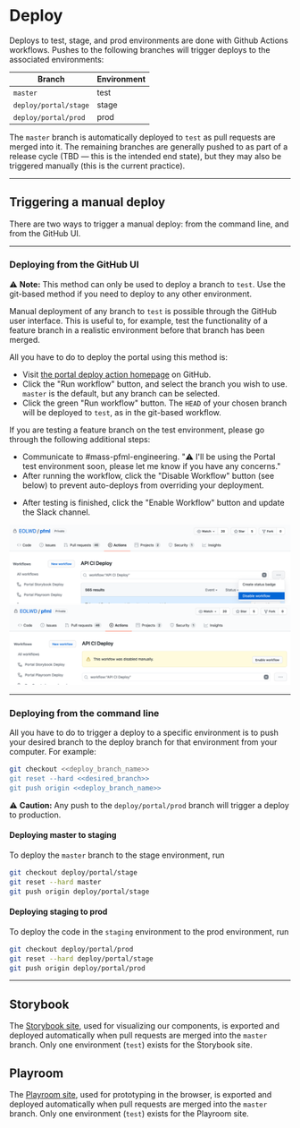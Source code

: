 # Deploy

Deploys to test, stage, and prod environments are done with Github Actions workflows.
Pushes to the following branches will trigger deploys to the associated environments:

| Branch                | Environment |
| --------------------- | ----------- |
| `master`              | test        |
| `deploy/portal/stage` | stage       |
| `deploy/portal/prod`  | prod        |

The `master` branch is automatically deployed to `test` as pull requests are merged into it.
The remaining branches are generally pushed to as part of a release cycle (TBD — this is the intended end state), but they may also be triggered manually (this is the current practice).

---

## Triggering a manual deploy

There are two ways to trigger a manual deploy: from the command line, and from the GitHub UI.

---

### Deploying from the GitHub UI

⚠️ **Note:** This method can only be used to deploy a branch to `test`.
Use the git-based method if you need to deploy to any other environment.

Manual deployment of any branch to `test` is possible through the GitHub user interface.
This is useful to, for example, test the functionality of a feature branch in a realistic environment
before that branch has been merged.

All you have to do to deploy the portal using this method is:

- Visit [the portal deploy action homepage](https://github.com/EOLWD/pfml/actions?query=workflow%3A%22Portal+deploy%22) on GitHub.
- Click the "Run workflow" button, and select the branch you wish to use. `master` is the default, but any branch can be selected.
- Click the green "Run workflow" button. The `HEAD` of your chosen branch will be deployed to `test`, as in the git-based workflow.

If you are testing a feature branch on the test environment, please go through the following additional steps:
- Communicate to #mass-pfml-engineering. "⚠️ I'll be using the Portal test environment soon, please let me know if you have any concerns."
- After running the workflow, click the "Disable Workflow" button (see below) to prevent auto-deploys from overriding your deployment.
+ After testing is finished, click the "Enable Workflow" button and update the Slack channel.

![](/docs/api/assets/deploys-disable-autodeploy.png)
![](/docs/api/assets/deploys-enable-autodeploy.png)

---

### Deploying from the command line

All you have to do to trigger a deploy to a specific environment is
to push your desired branch to the deploy branch for that environment from your computer. For example:

```sh
git checkout <<deploy_branch_name>>
git reset --hard <<desired_branch>>
git push origin <<deploy_branch_name>>
```

⚠️ **Caution:** Any push to the `deploy/portal/prod` branch will trigger a deploy to production.

#### Deploying master to staging

To deploy the `master` branch to the stage environment, run

```sh
git checkout deploy/portal/stage
git reset --hard master
git push origin deploy/portal/stage
```

#### Deploying staging to prod

To deploy the code in the `staging` environment to the prod environment, run

```sh
git checkout deploy/portal/prod
git reset --hard deploy/portal/stage
git push origin deploy/portal/prod
```

---

## Storybook

The [Storybook site](http://massgov-pfml-test-storybook-builds.s3-website-us-east-1.amazonaws.com),
used for visualizing our components, is exported and deployed automatically when pull requests are merged
into the `master` branch. Only one environment (`test`) exists for the Storybook site.

## Playroom

The [Playroom site](http://massgov-pfml-test-playroom-builds.s3-website-us-east-1.amazonaws.com),
used for prototyping in the browser, is exported and deployed automatically when pull requests are merged
into the `master` branch. Only one environment (`test`) exists for the Playroom site.
